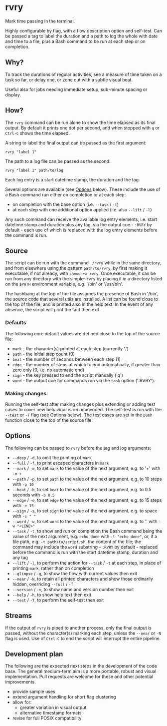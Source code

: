 # rvry

Mark time passing in the terminal.

Highly configurable by flag, with a flow description option and self-test. Can be passed a tag to label the duration and a path to log the whole with date and time to a file, plus a Bash command to be run at each step or on completion.

## Why?

To track the durations of regular activities, see a measure of time taken on a task so far, or delay one, or zone out with a subtle visual beat.

Useful also for jobs needing immediate setup, sub-minute spacing or display.

## How?

The `rvry` command can be run alone to show the time elapsed as its final output. By default it prints one dot per second, and when stopped with `q` or `Ctrl-C` shows the time elapsed.

A string to label the final output can be passed as the first argument:

```shell
rvry "label 1"
```

The path to a log file can be passed as the second:

```shell
rvry "label 1" path/to/log
```

Each log entry is a start datetime stamp, the duration and the tag.

Several options are available (see [Options](#options) below). These include the use of a Bash command run either on completion or at each step:

- on completion with the base option (i.e. `--task` / `-t`)
- at each step with one additional option applied (i.e. also `--lift` / `-l`)

Any such command can receive the available log entry elements, i.e. start datetime stamp and duration plus any tag, via the output cue - `:RVRY` by default - each use of which is replaced with the log entry elements before the command is run.

## Source

The script can be run with the command `./rvry` while in the same directory, and from elsewhere using the pattern `path/to/rvry`, by first making it executable, if not already, with `chmod +x rvry`. Once executable, it can be run from any directory with the simpler `rvry` by placing it in a directory listed on the `$PATH` environment variable, e.g. '/bin' or '/usr/bin'.

The hashbang at the top of the file assumes the presence of Bash in '/bin', the source code that several utils are installed. A list can be found close to the top of the file, and is printed also in the help text. In the event of any absence, the script will print the fact then exit.

### Defaults

The following core default values are defined close to the top of the source file:

- `mark` - the character(s) printed at each step (currently '.')
- `path` - the initial step count (0)
- `beat` - the number of seconds between each step (1)
- `edge` - the number of steps at which to end automatically, if greater than zero only (0, i.e. no automatic end)
- `sign` - the key pressed to end the script manually ('q')
- `word` - the output cue for commands run via the `task` option (':RVRY').

### Making changes

Running the self-test after making changes plus extending or adding test cases to cover new behaviour is recommended. The self-test is run with the `--test` or `-T` flag (see [Options](#options) below). The test cases are set in the `push` function close to the top of the source file.

## Options

The following can be passed to `rvry` before the tag and log arguments:

- `--deep` / `-d`, to omit the printing of `mark`
- `--full` / `-f`, to print escaped characters in `mark`
- `--mark` / `-m`, to set `mark` to the value of the next argument, e.g. to '+' with `-m +`
- `--path` / `-p`, to set `path` to the value of the next argument, e.g. to 10 steps with `-p 10`
- `--beat` / `-b`, to set `beat` to the value of the next argument, e.g. to 0.5 seconds with `-b 0.5`
- `--edge` / `-e`, to set `edge` to the value of the next argument, e.g. to 15 steps with `-e 15`
- `--sign` / `-s`, to set `sign` to the value of the next argument, e.g. to space with `-s " "`
- `--word` / `-w`, to set `word` to the value of the next argument, e.g. to '<LINE>' with `-w "<LINE>"`
- `--task` / `-t`, to show and run on completion the Bash command being the value of the next argument, e.g. `echo done` with `-t "echo done"`, or, if a file path, e.g. `-t path/to/script.sh`, the content of the file; the command may include the `word` substring - `:RVRY` by default - replaced before the command is run with the start datetime stamp, duration and any tag
- `--lift` / `-l`, to perform the action for `--task` / `-t` at each step, in place of printing `mark`, rather than on completion
- `--glimpse` / `-g`, to show the flow with current values then exit
- `--near` / `-N`, to retain all printed characters and show those ordinarily hidden, overriding `--full` / `-f`
- `--version` / `-v`, to show name and version number then exit
- `--help` / `-h`, to show help text then exit
- `--test` / `-T`, to perform the self-test then exit

## Streams

If the output of `rvry` is piped to another process, only the final output is passed, without the character(s) marking each step, unless the `--near` or `-N` flag is used. Use of `Ctrl-C` to end the script will interrupt the entire pipeline.

## Development plan

The following are the expected next steps in the development of the code base. The general medium-term aim is a more portable, robust and visual implementation. Pull requests are welcome for these and other potential improvements.

- provide sample uses
- extend argument handling for short flag clustering
- allow for:
  - greater variation in visual output
  - alternative timestamp formats
- revise for full POSIX compatibility
